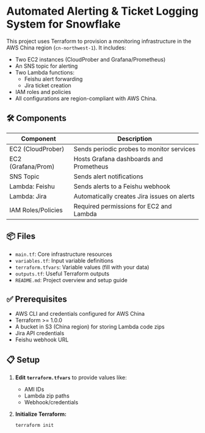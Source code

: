 # Automated Alerting & Ticket Logging System for Snowflake

This project uses Terraform to provision a monitoring infrastructure in the AWS China region (`cn-northwest-1`). It includes:

- Two EC2 instances (CloudProber and Grafana/Prometheus)
- An SNS topic for alerting
- Two Lambda functions:
  - Feishu alert forwarding
  - Jira ticket creation
- IAM roles and policies
- All configurations are region-compliant with AWS China.

## 🛠️ Components

| Component            | Description                                 |
|---------------------|---------------------------------------------|
| EC2 (CloudProber)   | Sends periodic probes to monitor services   |
| EC2 (Grafana/Prom)  | Hosts Grafana dashboards and Prometheus     |
| SNS Topic           | Sends alert notifications                   |
| Lambda: Feishu      | Sends alerts to a Feishu webhook            |
| Lambda: Jira        | Automatically creates Jira issues on alerts |
| IAM Roles/Policies  | Required permissions for EC2 and Lambda     |

## 📦 Files

- `main.tf`: Core infrastructure resources
- `variables.tf`: Input variable definitions
- `terraform.tfvars`: Variable values (fill with your data)
- `outputs.tf`: Useful Terraform outputs
- `README.md`: Project overview and setup guide

## ✅ Prerequisites

- AWS CLI and credentials configured for AWS China
- Terraform >= 1.0.0
- A bucket in S3 (China region) for storing Lambda code zips
- Jira API credentials
- Feishu webhook URL

## 📋 Setup

1. **Edit `terraform.tfvars`** to provide values like:
   - AMI IDs
   - Lambda zip paths
   - Webhook/credentials

2. **Initialize Terraform:**

   ```bash
   terraform init
